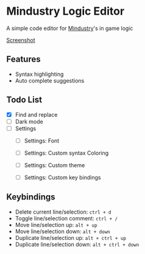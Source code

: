 
# Mindustry Logic Editor

A simple code editor for [Mindustry](https://anuke.itch.io/mindustry)'s in game logic

[Screenshot](raw/master/images/editor-screenshot.jpg)

## Features

- Syntax highlighting
- Auto complete suggestions


## Todo List
- [x] Find and replace
- [ ] Dark mode
- [ ] Settings
    - [ ] Settings: Font
    - [ ] Settings: Custom syntax Coloring
    - [ ] Settings: Custom theme
    - [ ] Settings: Custom key bindings


## Keybindings

- Delete current line/selection: `ctrl + d`
- Toggle line/selection comment: `ctrl + /`
- Move line/selection up: `alt + up`
- Move line/selection down: `alt + down`
- Duplicate line/selection up: `alt + ctrl + up`
- Duplicate line/selection down: `alt + ctrl + down`

